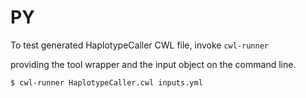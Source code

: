 # PY


To test generated HaplotypeCaller CWL file, invoke ```cwl-runner```

providing the tool wrapper and the input object on the command line.
```
$ cwl-runner HaplotypeCaller.cwl inputs.yml
```
